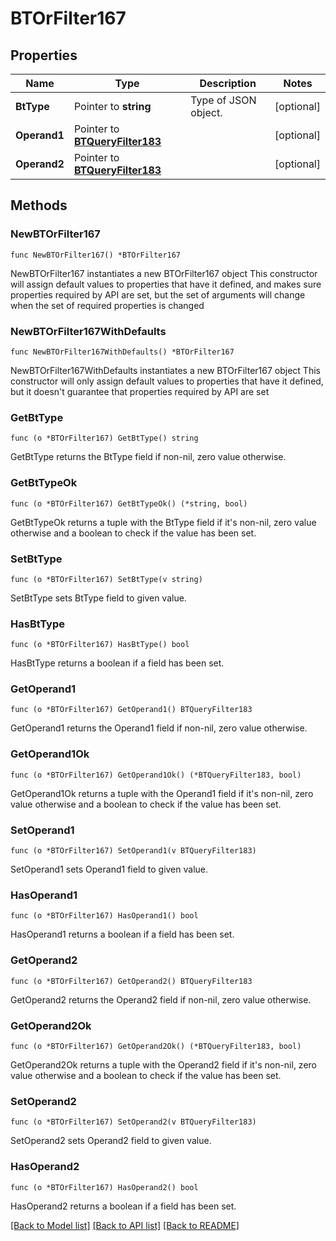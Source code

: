 # BTOrFilter167

## Properties

Name | Type | Description | Notes
------------ | ------------- | ------------- | -------------
**BtType** | Pointer to **string** | Type of JSON object. | [optional] 
**Operand1** | Pointer to [**BTQueryFilter183**](BTQueryFilter183.md) |  | [optional] 
**Operand2** | Pointer to [**BTQueryFilter183**](BTQueryFilter183.md) |  | [optional] 

## Methods

### NewBTOrFilter167

`func NewBTOrFilter167() *BTOrFilter167`

NewBTOrFilter167 instantiates a new BTOrFilter167 object
This constructor will assign default values to properties that have it defined,
and makes sure properties required by API are set, but the set of arguments
will change when the set of required properties is changed

### NewBTOrFilter167WithDefaults

`func NewBTOrFilter167WithDefaults() *BTOrFilter167`

NewBTOrFilter167WithDefaults instantiates a new BTOrFilter167 object
This constructor will only assign default values to properties that have it defined,
but it doesn't guarantee that properties required by API are set

### GetBtType

`func (o *BTOrFilter167) GetBtType() string`

GetBtType returns the BtType field if non-nil, zero value otherwise.

### GetBtTypeOk

`func (o *BTOrFilter167) GetBtTypeOk() (*string, bool)`

GetBtTypeOk returns a tuple with the BtType field if it's non-nil, zero value otherwise
and a boolean to check if the value has been set.

### SetBtType

`func (o *BTOrFilter167) SetBtType(v string)`

SetBtType sets BtType field to given value.

### HasBtType

`func (o *BTOrFilter167) HasBtType() bool`

HasBtType returns a boolean if a field has been set.

### GetOperand1

`func (o *BTOrFilter167) GetOperand1() BTQueryFilter183`

GetOperand1 returns the Operand1 field if non-nil, zero value otherwise.

### GetOperand1Ok

`func (o *BTOrFilter167) GetOperand1Ok() (*BTQueryFilter183, bool)`

GetOperand1Ok returns a tuple with the Operand1 field if it's non-nil, zero value otherwise
and a boolean to check if the value has been set.

### SetOperand1

`func (o *BTOrFilter167) SetOperand1(v BTQueryFilter183)`

SetOperand1 sets Operand1 field to given value.

### HasOperand1

`func (o *BTOrFilter167) HasOperand1() bool`

HasOperand1 returns a boolean if a field has been set.

### GetOperand2

`func (o *BTOrFilter167) GetOperand2() BTQueryFilter183`

GetOperand2 returns the Operand2 field if non-nil, zero value otherwise.

### GetOperand2Ok

`func (o *BTOrFilter167) GetOperand2Ok() (*BTQueryFilter183, bool)`

GetOperand2Ok returns a tuple with the Operand2 field if it's non-nil, zero value otherwise
and a boolean to check if the value has been set.

### SetOperand2

`func (o *BTOrFilter167) SetOperand2(v BTQueryFilter183)`

SetOperand2 sets Operand2 field to given value.

### HasOperand2

`func (o *BTOrFilter167) HasOperand2() bool`

HasOperand2 returns a boolean if a field has been set.


[[Back to Model list]](../README.md#documentation-for-models) [[Back to API list]](../README.md#documentation-for-api-endpoints) [[Back to README]](../README.md)


